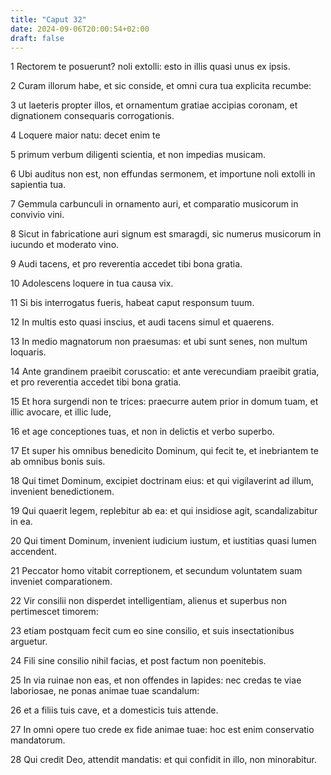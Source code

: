 ```yaml
---
title: "Caput 32"
date: 2024-09-06T20:00:54+02:00
draft: false
---
```



1 Rectorem te posuerunt? noli extolli: esto in illis quasi unus ex ipsis.

2 Curam illorum habe, et sic conside, et omni cura tua explicita recumbe:

3 ut laeteris propter illos, et ornamentum gratiae accipias coronam, et dignationem consequaris corrogationis.

4 Loquere maior natu: decet enim te

5 primum verbum diligenti scientia, et non impedias musicam.

6 Ubi auditus non est, non effundas sermonem, et importune noli extolli in sapientia tua.

7 Gemmula carbunculi in ornamento auri, et comparatio musicorum in convivio vini.

8 Sicut in fabricatione auri signum est smaragdi, sic numerus musicorum in iucundo et moderato vino.

9 Audi tacens, et pro reverentia accedet tibi bona gratia.

10 Adolescens loquere in tua causa vix.

11 Si bis interrogatus fueris, habeat caput responsum tuum.

12 In multis esto quasi inscius, et audi tacens simul et quaerens.

13 In medio magnatorum non praesumas: et ubi sunt senes, non multum loquaris.

14 Ante grandinem praeibit coruscatio: et ante verecundiam praeibit gratia, et pro reverentia accedet tibi bona gratia.

15 Et hora surgendi non te trices: praecurre autem prior in domum tuam, et illic avocare, et illic lude,

16 et age conceptiones tuas, et non in delictis et verbo superbo.

17 Et super his omnibus benedicito Dominum, qui fecit te, et inebriantem te ab omnibus bonis suis.

18 Qui timet Dominum, excipiet doctrinam eius: et qui vigilaverint ad illum, invenient benedictionem.

19 Qui quaerit legem, replebitur ab ea: et qui insidiose agit, scandalizabitur in ea.

20 Qui timent Dominum, invenient iudicium iustum, et iustitias quasi lumen accendent.

21 Peccator homo vitabit correptionem, et secundum voluntatem suam inveniet comparationem.

22 Vir consilii non disperdet intelligentiam, alienus et superbus non pertimescet timorem:

23 etiam postquam fecit cum eo sine consilio, et suis insectationibus arguetur.

24 Fili sine consilio nihil facias, et post factum non poenitebis.

25 In via ruinae non eas, et non offendes in lapides: nec credas te viae laboriosae, ne ponas animae tuae scandalum:

26 et a filiis tuis cave, et a domesticis tuis attende.

27 In omni opere tuo crede ex fide animae tuae: hoc est enim conservatio mandatorum.

28 Qui credit Deo, attendit mandatis: et qui confidit in illo, non minorabitur.

